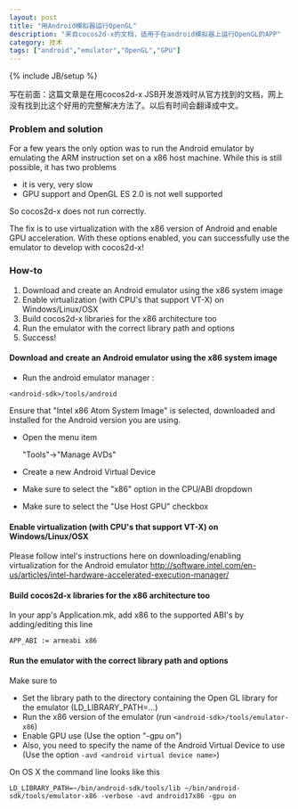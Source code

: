 ```yaml
---
layout: post
title: "用Android模拟器运行OpenGL"
description: "来自cocos2d-x的文档，适用于在android模拟器上运行OpenGL的APP"
category: 技术
tags: ["android","emulator","OpenGL","GPU"]
---
```

{% include JB/setup %}

写在前面：这篇文章是在用cocos2d-x JSB开发游戏时从官方找到的文档，网上没有找到比这个好用的完整解决方法了。以后有时间会翻译成中文。

### Problem and solution

For a few years the only option was to run the Android emulator by emulating the ARM instruction set on a x86 host machine. While this is still possible, it has two problems
 * it is very, very slow
 * GPU support and OpenGL ES 2.0 is not well supported

So cocos2d-x does not run correctly.

The fix is to use virtualization with the x86 version of Android and enable GPU acceleration. With these options enabled, you can successfully use the emulator to develop with cocos2d-x!

### How-to

 1. Download and create an Android emulator using the x86 system image
 2. Enable virtualization (with CPU's that support VT-X) on  Windows/Linux/OSX
 3. Build cocos2d-x libraries for the x86 architecture too
 4. Run the emulator with the correct library path and options
 5. Success!

#### Download and create an Android emulator using the x86 system image

 * Run the android emulator manager :

`
<android-sdk>/tools/android
`

Ensure that "Intel x86 Atom System Image" is selected, downloaded and installed for the Android version you are using.

 * Open the menu item

    "Tools"->"Manage AVDs"

 * Create a new Android Virtual Device
 * Make sure to select the "x86" option in the CPU/ABI dropdown
 * Make sure to select the "Use Host GPU" checkbox

#### Enable virtualization (with CPU's that support VT-X) on  Windows/Linux/OSX

Please follow intel's instructions here on downloading/enabling virtualization for the Android emulator
http://software.intel.com/en-us/articles/intel-hardware-accelerated-execution-manager/

#### Build cocos2d-x libraries for the x86 architecture too

In your app's Application.mk, add x86 to the supported ABI's by adding/editing this line

`
APP_ABI := armeabi x86
`

#### Run the emulator with the correct library path and options

Make sure to 

* Set the library path to the directory containing the Open GL library for the emulator (LD_LIBRARY_PATH=...)
* Run the x86 version of the emulator (run `<android-sdk>/tools/emulator-x86`)
* Enable GPU use (Use the option "-gpu on")
* Also, you need to specify the name of the Android Virtual Device to use (Use the option `-avd <android virtual device name>`)

On OS X the command line looks like this

`
LD_LIBRARY_PATH=~/bin/android-sdk/tools/lib ~/bin/android-sdk/tools/emulator-x86 -verbose -avd android17x86 -gpu on
`
